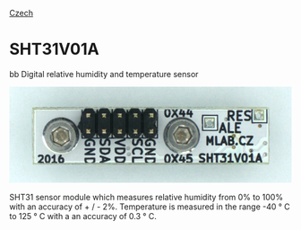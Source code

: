 
[Czech](./README.cs.md)
<!--- module --->
# SHT31V01A
<!--- Emodule --->

<!--- subtitle --->bb Digital relative humidity and temperature sensor<!--- Esubtitle --->

![SHT31V01A](DOC/SRC/img/SHT31V01A_top_big.jpg)

<!--- description --->SHT31 sensor module which measures relative humidity from 0% to 100% with an accuracy of + / - 2%. Temperature is measured in the range -40 ° C to 125 ° C with a an accuracy of 0.3 ° C.<!--- Edescription --->
            
